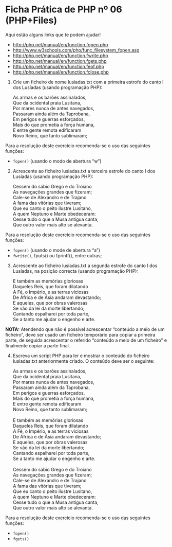 # Ficha Prática de PHP nº 06 (PHP+Files)

Aqui estão alguns links que te podem ajudar!
- http://php.net/manual/en/function.fopen.php
- http://www.w3schools.com/php/func_filesystem_fopen.asp
- http://php.net/manual/en/function.fwrite.php
- http://php.net/manual/en/function.fgets.php
- http://php.net/manual/en/function.feof.php
- http://php.net/manual/en/function.fclose.php

1. Crie um ficheiro de nome lusiadas.txt com a primeira estrofe do canto I dos Lusíadas (usando programação PHP):
   
     As armas e os barões assinalados,<br>
     Que da ocidental praia Lusitana,<br>
     Por mares nunca de antes navegados,<br>
     Passaram ainda além da Taprobana,<br>
     Em perigos e guerras esforçados,<br>
     Mais do que prometia a força humana,<br>
     E entre gente remota edificaram<br>
     Novo Reino, que tanto sublimaram;<br>

Para a resolução deste exercício recomenda-se o uso das seguintes funções:
- `fopen()` (usando o modo de abertura “w”)

2. Acrescente ao ficheiro lusiadas.txt a terceira estrofe do canto I dos Lusíadas (usando programação PHP):
   
     Cessem do sábio Grego e do Troiano<br>
     As navegações grandes que fizeram;<br>
     Cale-se de Alexandro e de Trajano<br>
     A fama das vitórias que tiveram;<br>
     Que eu canto o peito ilustre Lusitano,<br>
     A quem Neptuno e Marte obedeceram:<br>
     Cesse tudo o que a Musa antígua canta,<br>
     Que outro valor mais alto se alevanta.<br>

Para a resolução deste exercício recomenda-se o uso das seguintes funções:
- `fopen()` (usando o mode de abertura “a”)
- `fwrite()`, fputs() ou fprintf(), entre outras;

3. Acrescente ao ficheiro lusiadas.txt a segunda estrofe do canto I dos Lusíadas, na posição correcta (usando programação PHP):
   
      E também as memórias gloriosas<br>
      Daqueles Reis, que foram dilatando<br>
      A Fé, o Império, e as terras viciosas<br>
      De África e de Ásia andaram devastando;<br>
      E aqueles, que por obras valerosas<br>
      Se vão da lei da morte libertando;<br>
      Cantando espalharei por toda parte,<br>
      Se a tanto me ajudar o engenho e arte.<br>

**NOTA:** Atendendo que não é possível acrescentar “conteúdo a meio de um ficheiro”, deve ser usado um ficheiro temporário para copiar a primeira parte, de seguida acrescentar o referido “conteúdo a meio de um ficheiro” e finalmente copiar a parte final.

4. Escreva um script PHP para ler e mostrar o conteúdo do ficheiro lusiadas.txt anteriormente criado. O conteúdo deve ser o seguinte:
   
      As armas e os barões assinalados,<br>
      Que da ocidental praia Lusitana,<br>
      Por mares nunca de antes navegados,<br>
      Passaram ainda além da Taprobana,<br>
      Em perigos e guerras esforçados,<br>
      Mais do que prometia a força humana,<br>
      E entre gente remota edificaram<br>
      Novo Reino, que tanto sublimaram;<br>
      <br>
      E também as memórias gloriosas<br>
      Daqueles Reis, que foram dilatando<br>
      A Fé, o Império, e as terras viciosas<br>
      De África e de Ásia andaram devastando;<br>
      E aqueles, que por obras valerosas<br>
      Se vão da lei da morte libertando;<br>
      Cantando espalharei por toda parte,<br>
      Se a tanto me ajudar o engenho e arte.<br>
      <br>
      Cessem do sábio Grego e do Troiano<br>
      As navegações grandes que fizeram;<br>
      Cale-se de Alexandro e de Trajano<br>
      A fama das vitórias que tiveram;<br>
      Que eu canto o peito ilustre Lusitano,<br>
      A quem Neptuno e Marte obedeceram:<br>
      Cesse tudo o que a Musa antígua canta,<br>
      Que outro valor mais alto se alevanta.<br>

Para a resolução deste exercício recomenda-se o uso das seguintes funções:
- `fopen()`
- `fgets()`
